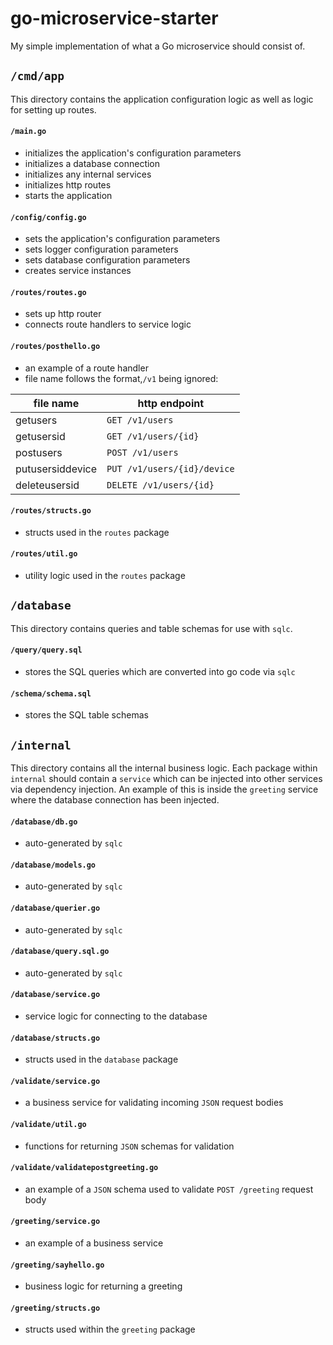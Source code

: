 # go-microservice-starter

My simple implementation of what a Go microservice should consist of.

## `/cmd/app`

This directory contains the application configuration logic as well as logic for
setting up routes.

#### `/main.go`

- initializes the application's configuration parameters
- initializes a database connection
- initializes any internal services
- initializes http routes
- starts the application

#### `/config/config.go`

- sets the application's configuration parameters
- sets logger configuration parameters
- sets database configuration parameters
- creates service instances

#### `/routes/routes.go`

- sets up http router
- connects route handlers to service logic

#### `/routes/posthello.go`

- an example of a route handler
- file name follows the format,`/v1` being ignored:

| file name        | http endpoint               |
|------------------|-----------------------------|
| getusers         | `GET /v1/users`             |
| getusersid       | `GET /v1/users/{id}`        |
| postusers        | `POST /v1/users`            |
| putusersiddevice | `PUT /v1/users/{id}/device` |
| deleteusersid    | `DELETE /v1/users/{id}`     |

#### `/routes/structs.go`

- structs used in the `routes` package

#### `/routes/util.go`

- utility logic used in the `routes` package

## `/database`

This directory contains queries and table schemas for use with `sqlc`.

#### `/query/query.sql`

- stores the SQL queries which are converted into go code via `sqlc`

#### `/schema/schema.sql`

- stores the SQL table schemas

## `/internal`

This directory contains all the internal business logic. Each package within
`internal` should contain a `service` which can be injected into other services
via dependency injection. An example of this is inside the `greeting` service
where the database connection has been injected.

#### `/database/db.go`

- auto-generated by `sqlc`

#### `/database/models.go`

- auto-generated by `sqlc`

#### `/database/querier.go`

- auto-generated by `sqlc`

#### `/database/query.sql.go`

- auto-generated by `sqlc`

#### `/database/service.go`

- service logic for connecting to the database

#### `/database/structs.go`

- structs used in the `database` package

#### `/validate/service.go`

- a business service for validating incoming `JSON` request bodies

#### `/validate/util.go`

- functions for returning `JSON` schemas for validation

#### `/validate/validatepostgreeting.go`

- an example of a `JSON` schema used to validate `POST /greeting` request body

#### `/greeting/service.go`

- an example of a business service

#### `/greeting/sayhello.go`

- business logic for returning a greeting

#### `/greeting/structs.go`

- structs used within the `greeting` package
